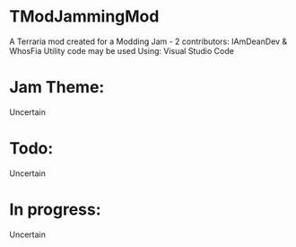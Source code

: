 # TModJammingMod
A Terraria mod created for a Modding Jam - 2 contributors: IAmDeanDev & WhosFia
Utility code may be used
Using: Visual Studio Code


# Jam Theme:
Uncertain


# Todo:
Uncertain


# In progress:
Uncertain
